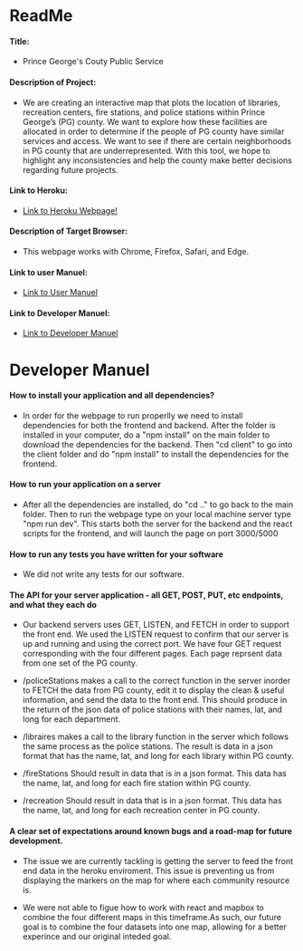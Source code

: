 # ReadMe

#### Title:

- Prince George's Couty Public Service

#### Description of Project:

- We are creating an interactive map that plots the location of libraries, recreation centers, fire stations, and police stations within Prince George’s (PG) county. We want to explore how these facilities are allocated in order to determine if the people of PG county have similar services and access. We want to see if there are certain neighborhoods in PG county that are underrepresented. With this tool, we hope to highlight any inconsistencies and help the county make better decisions regarding future projects.

#### Link to Heroku:

- [Link to Heroku Webpage!](https://pg-service.herokuapp.com/)

#### Description of Target Browser:

- This webpage works with Chrome, Firefox, Safari, and Edge.

#### Link to user Manuel:

- [Link to User Manuel](/docs/user.md)

#### Link to Developer Manuel:

- [Link to Developer Manuel](#developer-manuel)

# Developer Manuel

#### How to install your application and all dependencies?

- In order for the webpage to run properlly we need to install dependencies for both the frontend and backend. After the folder is installed in your computer, do a "npm install" on the main folder to download the dependencies for the backend. Then "cd client" to go into the client folder and do "npm install" to install the dependencies for the frontend.

#### How to run your application on a server

- After all the dependencies are installed, do "cd .." to go back to the main folder. Then to run the webpage type on your local machine server type "npm run dev". This starts both the server for the backend and the react scripts for the frontend, and will launch the page on port 3000/5000

#### How to run any tests you have written for your software

- We did not write any tests for our software.

#### The API for your server application - all GET, POST, PUT, etc endpoints, and what they each do

- Our backend servers uses GET, LISTEN, and FETCH in order to support the front end. We used the LISTEN request to confirm that our server is up and running and using the correct port. We have four GET request corresponding with the four different pages. Each page reprsent data from one set of the PG county.

- /policeStations makes a call to the correct function in the server inorder to FETCH the data from PG county, edit it to display the clean & useful information, and send the data to the front end. This should produce in the return of the json data of police stations with their names, lat, and long for each department.

- /libraires makes a call to the library function in the server which follows the same process as the police stations. The result is data in a json format that has the name, lat, and long for each library within PG county.

- /fireStations Should result in data that is in a json format. This data has the name, lat, and long for each fire station within PG county.

- /recreation Should result in data that is in a json format. This data has the name, lat, and long for each recreation center in PG county.

#### A clear set of expectations around known bugs and a road-map for future development.

- The issue we are currently tackling is getting the server to feed the front end data in the heroku enviroment. This issue is preventing us from displaying the markers on the map for where each community resource is. 

- We were not able to figue how to work with react and mapbox to combine the four different maps in this timeframe.As such, our future goal is to combine the four datasets into one map, allowing for a better experince and our original inteded goal.
